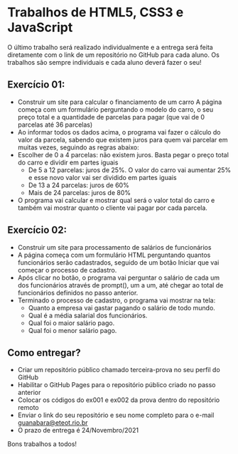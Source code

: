 # Trabalhos de HTML5, CSS3 e JavaScript


O último trabalho será realizado individualmente e a entrega será feita diretamente com o link de um repositório no GitHub para cada aluno. Os trabalhos são sempre individuais e cada aluno deverá fazer o seu! 

## Exercício 01: 

* Construir um site para calcular o financiamento de um carro
A página começa com um formulário perguntando o modelo do carro, o seu preço total e a quantidade de parcelas para pagar (que vai de 0 parcelas até 36 parcelas)
* Ao informar todos os dados acima, o programa vai fazer o cálculo do valor da parcela, sabendo que existem juros para quem vai parcelar em muitas vezes, seguindo as regras abaixo:
* Escolher de 0 a 4 parcelas: não existem juros. Basta pegar o preço total do carro e dividir em partes iguais
    * De 5 a 12 parcelas: juros de 25%. O valor do carro vai aumentar 25% e esse novo valor vai ser dividido em partes iguais
    * De 13 a 24 parcelas: juros de 60%
    * Mais de 24 parcelas: juros de 80%
* O programa vai calcular e mostrar qual será o valor total do carro e também vai mostrar quanto o cliente vai pagar por cada parcela.

## Exercício 02: 
* Construir um site para processamento de salários de funcionários
* A página começa com um formulário HTML perguntando quantos funcionários serão cadastrados, seguido de um botão Iniciar que vai começar o processo de cadastro.
* Após clicar no botão, o programa vai perguntar o salário de cada um dos funcionários através de prompt(), um a um, até chegar ao total de funcionários definidos no passo anterior.
* Terminado o processo de cadastro, o programa vai mostrar na tela:
    * Quanto a empresa vai gastar pagando o salário de todo mundo.
    * Qual é a média salarial dos funcionários.
    * Qual foi o maior salário pago.
    * Qual foi o menor salário pago.

## Como entregar?
* Criar um repositório público chamado terceira-prova no seu perfil do GitHub
* Habilitar o GitHub Pages para o repositório público criado no passo anterior
* Colocar os códigos do ex001 e ex002 da prova dentro do repositório remoto
* Enviar o link do seu repositório e seu nome completo para o e-mail guanabara@eteot.rio.br
* O prazo de entrega é 24/Novembro/2021

Bons trabalhos a todos!